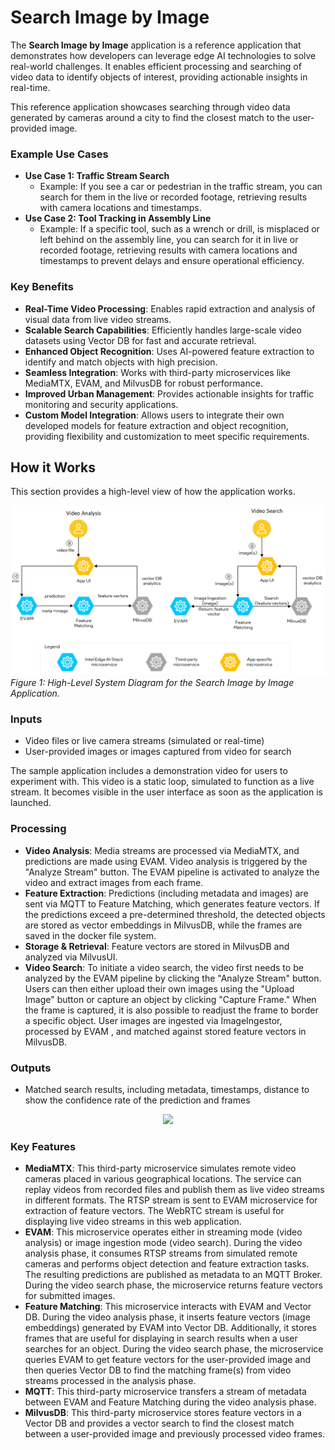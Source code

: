 # Search Image by Image

The **Search Image by Image** application is a reference application that demonstrates how developers can leverage edge AI technologies to solve real-world challenges. It enables efficient processing and searching of video data to identify objects of interest, providing actionable insights in real-time.

This reference application showcases searching through video data generated by cameras around a city to find the closest match to the user-provided image.

### Example Use Cases

- **Use Case 1: Traffic Stream Search**
  - Example: If you see a car or pedestrian in the traffic stream, you can search for them in the live or recorded footage, retrieving results with camera locations and timestamps.
- **Use Case 2: Tool Tracking in Assembly Line**
  - Example: If a specific tool, such as a wrench or drill, is misplaced or left behind on the assembly line, you can search for it in live or recorded footage, retrieving results with camera locations and timestamps to prevent delays and ensure operational efficiency.

### Key Benefits

- **Real-Time Video Processing**: Enables rapid extraction and analysis of visual data from live video streams.
- **Scalable Search Capabilities**: Efficiently handles large-scale video datasets using Vector DB for fast and accurate retrieval.
- **Enhanced Object Recognition**: Uses AI-powered feature extraction to identify and match objects with high precision.
- **Seamless Integration**: Works with third-party microservices like MediaMTX, EVAM, and MilvusDB for robust performance.
- **Improved Urban Management**: Provides actionable insights for traffic monitoring and security applications.
- **Custom Model Integration**: Allows users to integrate their own developed models for feature extraction and object recognition, providing flexibility and customization to meet specific requirements.

## How it Works

This section provides a high-level view of how the application works. 

![High-Level System Diagram](./images/architecture_simplified.png)
*Figure 1: High-Level System Diagram for the Search Image by Image Application.*

### Inputs

- Video files or live camera streams (simulated or real-time)
- User-provided images or images captured from video for search

The sample application includes a demonstration video for users to experiment with. This video is a static loop, simulated to function as a live stream. It becomes visible in the user interface as soon as the application is launched.

### Processing

- **Video Analysis**: Media streams are processed via MediaMTX, and predictions are made using EVAM. Video analysis is triggered by the "Analyze Stream" button. The EVAM pipeline is activated to analyze the video and extract images from each frame.
- **Feature Extraction**: Predictions (including metadata and images) are sent via MQTT to Feature Matching, which generates feature vectors. If the predictions exceed a pre-determined threshold, the detected objects are stored as vector embeddings in MilvusDB, while the frames are saved in the docker file system. 
- **Storage & Retrieval**: Feature vectors are stored in MilvusDB and analyzed via MilvusUI.
- **Video Search**: To initiate a video search, the video first needs to be analyzed by the EVAM pipeline by clicking the "Analyze Stream" button. Users can then either upload their own images using the "Upload Image" button or capture an object by clicking "Capture Frame." When the frame is captured, it is also possible to readjust the frame to border a specific object. User images are ingested via ImageIngestor, processed by EVAM , and matched against stored feature vectors in MilvusDB. 

### Outputs

- Matched search results, including metadata, timestamps, distance to show the confidence rate of the prediction and frames

<div align="center"><img src="./images/sibi.gif"/></div>

### Key Features

- **MediaMTX**: This third-party microservice simulates remote video cameras placed in various geographical locations. The service can replay videos from recorded files and publish them as live video streams in different formats. The RTSP stream is sent to EVAM microservice for extraction of feature vectors. The WebRTC stream is useful for displaying live video streams in this web application.
- **EVAM**: This microservice operates either in streaming mode (video analysis) or image ingestion mode (video search). During the video analysis phase, it consumes RTSP streams from simulated remote cameras and performs object detection and feature extraction tasks. The resulting predictions are published as metadata to an MQTT Broker. During the video search phase, the microservice returns feature vectors for submitted images.
- **Feature Matching**: This microservice interacts with EVAM and Vector DB. During the video analysis phase, it inserts feature vectors (image embeddings) generated by EVAM into Vector DB. Additionally, it stores frames that are useful for displaying in search results when a user searches for an object. During the video search phase, the microservice queries EVAM to get feature vectors for the user-provided image and then queries Vector DB to find the matching frame(s) from video streams processed in the analysis phase.
- **MQTT**: This third-party microservice transfers a stream of metadata between EVAM and Feature Matching during the video analysis phase.
- **MilvusDB**: This third-party microservice stores feature vectors in a Vector DB and provides a vector search to find the closest match between a user-provided image and previously processed video frames.
